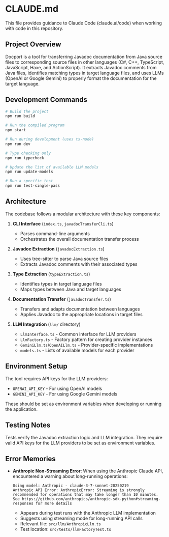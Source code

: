 # CLAUDE.md

This file provides guidance to Claude Code (claude.ai/code) when working with code in this repository.

## Project Overview

Docport is a tool for transferring Javadoc documentation from Java source files to corresponding source files in other languages (C#, C++, TypeScript, JavaScript, Haxe, and ActionScript). It extracts Javadoc comments from Java files, identifies matching types in target language files, and uses LLMs (OpenAI or Google Gemini) to properly format the documentation for the target language.

## Development Commands

```bash
# Build the project
npm run build

# Run the compiled program
npm start

# Run during development (uses ts-node)
npm run dev

# Type checking only
npm run typecheck

# Update the list of available LLM models
npm run update-models

# Run a specific test
npm run test-single-pass
```

## Architecture

The codebase follows a modular architecture with these key components:

1. **CLI Interface** (`index.ts`, `javadocTransferCli.ts`)
   - Parses command-line arguments
   - Orchestrates the overall documentation transfer process

2. **Javadoc Extraction** (`javadocExtraction.ts`)
   - Uses tree-sitter to parse Java source files
   - Extracts Javadoc comments with their associated types

3. **Type Extraction** (`typeExtraction.ts`)
   - Identifies types in target language files
   - Maps types between Java and target languages

4. **Documentation Transfer** (`javadocTransfer.ts`)
   - Transfers and adapts documentation between languages
   - Applies Javadoc to the appropriate locations in target files

5. **LLM Integration** (`llm/` directory)
   - `LlmInterface.ts` - Common interface for LLM providers
   - `LlmFactory.ts` - Factory pattern for creating provider instances
   - `GeminiLlm.ts`/`OpenAILlm.ts` - Provider-specific implementations
   - `models.ts` - Lists of available models for each provider

## Environment Setup

The tool requires API keys for the LLM providers:
- `OPENAI_API_KEY` - For using OpenAI models
- `GEMINI_API_KEY` - For using Google Gemini models

These should be set as environment variables when developing or running the application.

## Testing Notes

Tests verify the Javadoc extraction logic and LLM integration. They require valid API keys for the LLM providers to be set as environment variables.

## Error Memories

- **Anthropic Non-Streaming Error**: When using the Anthropic Claude API, encountered a warning about long-running operations:
  ```
  Using model: Anthropic - claude-3-7-sonnet-20250219
  Anthropic API Error: AnthropicError: Streaming is strongly recommended for operations that may take longer than 10 minutes. See https://github.com/anthropics/anthropic-sdk-python#streaming-responses for more details
  ```
  - Appears during test runs with the Anthropic LLM implementation
  - Suggests using streaming mode for long-running API calls
  - Relevant file: `src/llm/AnthropicLlm.ts`
  - Test location: `src/tests/llmFactoryTest.ts`